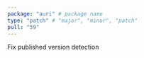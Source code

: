 ```yaml
---
package: "auri" # package name
type: "patch" # "major", "minor", "patch"
pull: "59"
---
```


Fix published version detection